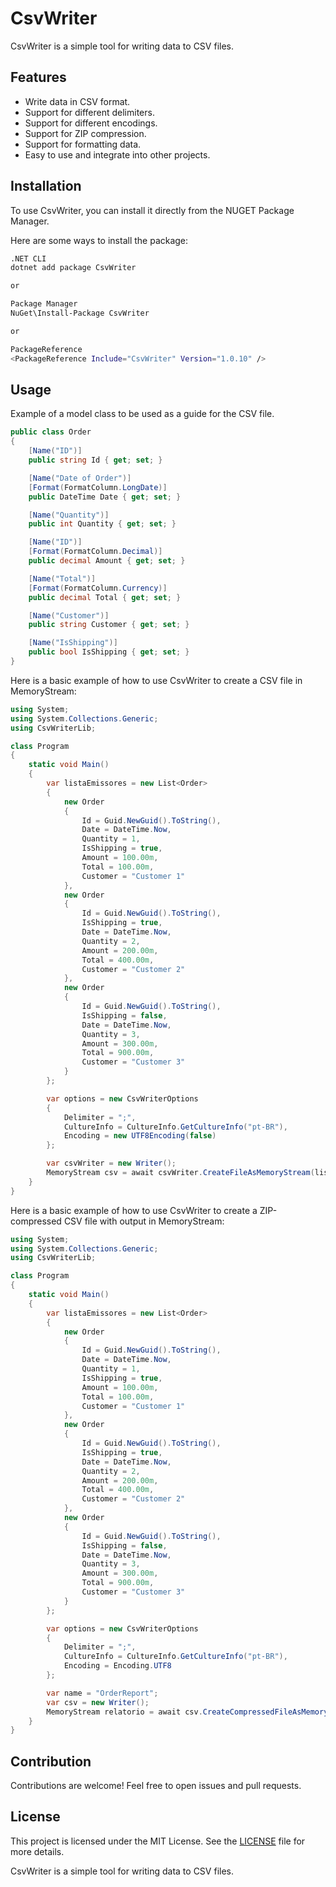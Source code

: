 # CsvWriter
CsvWriter is a simple tool for writing data to CSV files.

## Features

- Write data in CSV format.
- Support for different delimiters.
- Support for different encodings.
- Support for ZIP compression.
- Support for formatting data.
- Easy to use and integrate into other projects.

## Installation

To use CsvWriter, you can install it directly from the NUGET Package Manager.

Here are some ways to install the package:

```bash
.NET CLI
dotnet add package CsvWriter

or

Package Manager
NuGet\Install-Package CsvWriter

or

PackageReference
<PackageReference Include="CsvWriter" Version="1.0.10" />

```

## Usage

Example of a model class to be used as a guide for the CSV file.

```csharp
public class Order
{
    [Name("ID")] 
    public string Id { get; set; }

    [Name("Date of Order")]
    [Format(FormatColumn.LongDate)]
    public DateTime Date { get; set; }

    [Name("Quantity")] 
    public int Quantity { get; set; }

    [Name("ID")]
    [Format(FormatColumn.Decimal)]
    public decimal Amount { get; set; }

    [Name("Total")]
    [Format(FormatColumn.Currency)]
    public decimal Total { get; set; }

    [Name("Customer")] 
    public string Customer { get; set; }

    [Name("IsShipping")] 
    public bool IsShipping { get; set; }
}
```

Here is a basic example of how to use CsvWriter to create a CSV file in MemoryStream:

```csharp
using System;
using System.Collections.Generic;
using CsvWriterLib;

class Program
{
    static void Main()
    {
        var listaEmissores = new List<Order>
        {
            new Order
            {
                Id = Guid.NewGuid().ToString(),
                Date = DateTime.Now,
                Quantity = 1,
                IsShipping = true,
                Amount = 100.00m,
                Total = 100.00m,
                Customer = "Customer 1"
            },
            new Order
            {
                Id = Guid.NewGuid().ToString(),
                IsShipping = true,
                Date = DateTime.Now,
                Quantity = 2,
                Amount = 200.00m,
                Total = 400.00m,
                Customer = "Customer 2"
            },
            new Order
            {
                Id = Guid.NewGuid().ToString(),
                IsShipping = false,
                Date = DateTime.Now,
                Quantity = 3,
                Amount = 300.00m,
                Total = 900.00m,
                Customer = "Customer 3"
            }
        };

        var options = new CsvWriterOptions
        {
            Delimiter = ";",
            CultureInfo = CultureInfo.GetCultureInfo("pt-BR"),
            Encoding = new UTF8Encoding(false)
        };

        var csvWriter = new Writer();
        MemoryStream csv = await csvWriter.CreateFileAsMemoryStream(listaEmissores, options);
    }
}
```

Here is a basic example of how to use CsvWriter to create a ZIP-compressed CSV file with output in MemoryStream:

```csharp
using System;
using System.Collections.Generic;
using CsvWriterLib;

class Program
{
    static void Main()
    {
        var listaEmissores = new List<Order>
        {   
            new Order
            {
                Id = Guid.NewGuid().ToString(),
                Date = DateTime.Now,
                Quantity = 1,
                IsShipping = true,
                Amount = 100.00m,
                Total = 100.00m,
                Customer = "Customer 1"
            },
            new Order
            {
                Id = Guid.NewGuid().ToString(),
                IsShipping = true,
                Date = DateTime.Now,
                Quantity = 2,
                Amount = 200.00m,
                Total = 400.00m,
                Customer = "Customer 2"
            },
            new Order
            {
                Id = Guid.NewGuid().ToString(),
                IsShipping = false,
                Date = DateTime.Now,
                Quantity = 3,
                Amount = 300.00m,
                Total = 900.00m,
                Customer = "Customer 3"
            }
        };

        var options = new CsvWriterOptions
        {
            Delimiter = ";",
            CultureInfo = CultureInfo.GetCultureInfo("pt-BR"),
            Encoding = Encoding.UTF8
        };

        var name = "OrderReport";
        var csv = new Writer();
        MemoryStream relatorio = await csv.CreateCompressedFileAsMemoryStream(data, name, new UTF8Encoding(false));
    }
}
```

## Contribution

Contributions are welcome! Feel free to open issues and pull requests.

## License

This project is licensed under the MIT License. See the [LICENSE](LICENSE) file for more details.

CsvWriter is a simple tool for writing data to CSV files.
